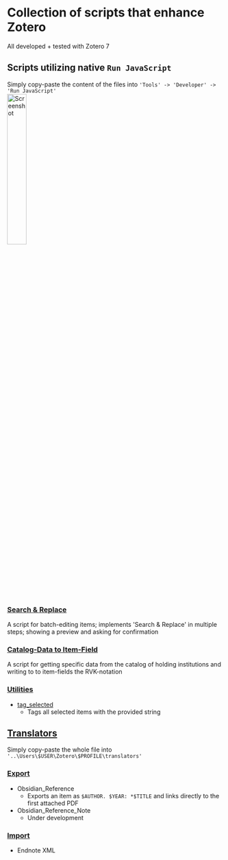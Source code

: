 # Collection of scripts that enhance Zotero
All developed + tested with Zotero 7
## Scripts utilizing native `Run JavaScript`
Simply copy-paste the content of the files into `'Tools' -> 'Developer' -> 'Run JavaScript'`  
<img src="https://github.com/user-attachments/assets/dfe680c2-470e-43bd-9311-8ae149125612" alt="Screenshot" width="30%">
### [Search & Replace](/run-javascript/search%26replace)
A script for batch-editing items; implements 'Search & Replace' in multiple steps; showing a preview and asking for confirmation
### [Catalog-Data to Item-Field](/run-javascript/isbn2rvk)
A script for getting specific data from the catalog of holding institutions and writing to to item-fields the RVK-notation
### [Utilities](/utilities)
- [tag_selected](/utilities/tag_selected.js)
  - Tags all selected items with the provided string
## [Translators](/translators)
Simply copy-paste the whole file into `'..\Users\$USER\Zotero\$PROFILE\translators'`
### [Export](/translators/export)
- Obsidian_Reference
  - Exports an item as `$AUTHOR. $YEAR: *$TITLE` and links directly to the first attached PDF
- Obsidian_Reference_Note
  - Under development 
### [Import](/translators/import)
- Endnote XML
